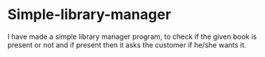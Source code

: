 # Simple-library-manager
I have made a simple library manager program, to check if the given book is present or not and if present then it asks the customer if he/she wants it.
